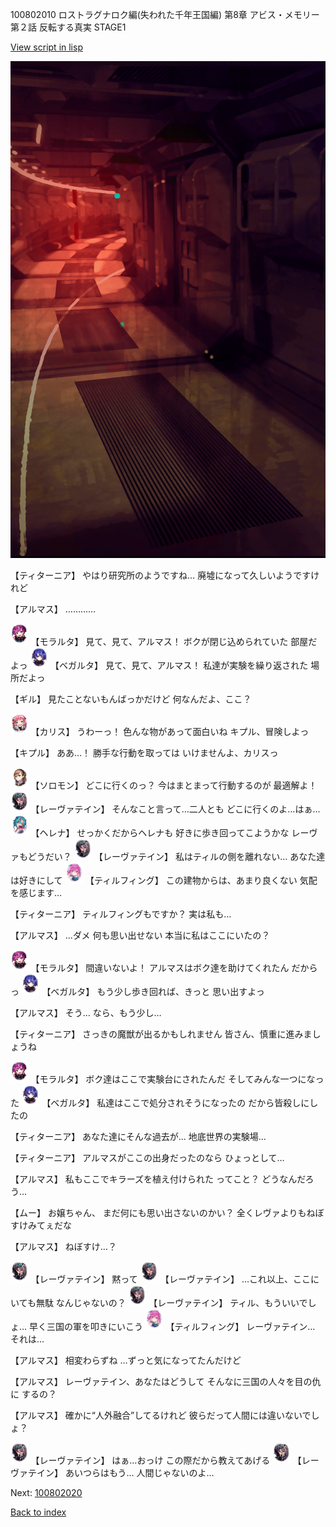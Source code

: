 100802010 ロストラグナロク編(失われた千年王国編) 第8章 アビス・メモリー 第２話 反転する真実 STAGE1

[View script in lisp](../scripts/100802010.txt)

![red_corridor.png](../images/backgrounds/red_corridor.png)

【ティターニア】
やはり研究所のようですね…
廃墟になって久しいようですけれど

【アルマス】
…………

<img src="../images/units/3104011.png" alt="3104011.png" height="34"/>
【モラルタ】
見て、見て、アルマス！
ボクが閉じ込められていた
部屋だよっ

<img src="../images/units/3104111.png" alt="3104111.png" height="34"/>
【ベガルタ】
見て、見て、アルマス！
私達が実験を繰り返された
場所だよっ

【ギル】
見たことないもんばっかだけど
何なんだよ、ここ？

<img src="../images/units/3602511.png" alt="3602511.png" height="34"/>
【カリス】
うわーっ！
色んな物があって面白いね
キプル、冒険しよっ

【キプル】
ああ…！
勝手な行動を取っては
いけませんよ、カリスっ

<img src="../images/units/3503111.png" alt="3503111.png" height="34"/>
【ソロモン】
どこに行くのっ？
今はまとまって行動するのが
最適解よ！

<img src="../images/units/3100211.png" alt="3100211.png" height="34"/>
【レーヴァテイン】
そんなこと言って…二人とも
どこに行くのよ…はぁ…

<img src="../images/units/3302811.png" alt="3302811.png" height="34"/>
【ヘレナ】
せっかくだからヘレナも
好きに歩き回ってこようかな
レーヴァもどうだい？

<img src="../images/units/3100211.png" alt="3100211.png" height="34"/>
【レーヴァテイン】
私はティルの側を離れない…
あなた達は好きにして

<img src="../images/units/3101411.png" alt="3101411.png" height="34"/>
【ティルフィング】
この建物からは、あまり良くない
気配を感じます…

【ティターニア】
ティルフィングもですか？
実は私も…

【アルマス】
…ダメ
何も思い出せない
本当に私はここにいたの？

<img src="../images/units/3104011.png" alt="3104011.png" height="34"/>
【モラルタ】
間違いないよ！
アルマスはボク達を助けてくれたん
だからっ

<img src="../images/units/3104111.png" alt="3104111.png" height="34"/>
【ベガルタ】
もう少し歩き回れば、きっと
思い出すよっ

【アルマス】
そう…
なら、もう少し…

【ティターニア】
さっきの魔獣が出るかもしれません
皆さん、慎重に進みましょうね

<img src="../images/units/3104011.png" alt="3104011.png" height="34"/>
【モラルタ】
ボク達はここで実験台にされたんだ
そしてみんな一つになった

<img src="../images/units/3104111.png" alt="3104111.png" height="34"/>
【ベガルタ】
私達はここで処分されそうになったの
だから皆殺しにしたの

【ティターニア】
あなた達にそんな過去が…
地底世界の実験場…

【ティターニア】
アルマスがここの出身だったのなら
ひょっとして…

【アルマス】
私もここでキラーズを植え付けられた
ってこと？
どうなんだろう…

【ムー】
お嬢ちゃん、
まだ何にも思い出さないのかい？
全くレヴァよりもねぼすけみてぇだな

【アルマス】
ねぼすけ…？

<img src="../images/units/3100211.png" alt="3100211.png" height="34"/>
【レーヴァテイン】
黙って

<img src="../images/units/3100211.png" alt="3100211.png" height="34"/>
【レーヴァテイン】
…これ以上、ここにいても無駄
なんじゃないの？

<img src="../images/units/3100211.png" alt="3100211.png" height="34"/>
【レーヴァテイン】
ティル、もういいでしょ…
早く三国の軍を叩きにいこう

<img src="../images/units/3101411.png" alt="3101411.png" height="34"/>
【ティルフィング】
レーヴァテイン…
それは…

【アルマス】
相変わらずね
…ずっと気になってたんだけど

【アルマス】
レーヴァテイン、あなたはどうして
そんなに三国の人々を目の仇に
するの？

【アルマス】
確かに“人外融合”してるけれど
彼らだって人間には違いないでしょ？

<img src="../images/units/3100211.png" alt="3100211.png" height="34"/>
【レーヴァテイン】
はぁ…おっけ
この際だから教えてあげる

<img src="../images/units/3100211.png" alt="3100211.png" height="34"/>
【レーヴァテイン】
あいつらはもう…
人間じゃないのよ…

Next: [100802020](100802020.md)

[Back to index](index.md)
